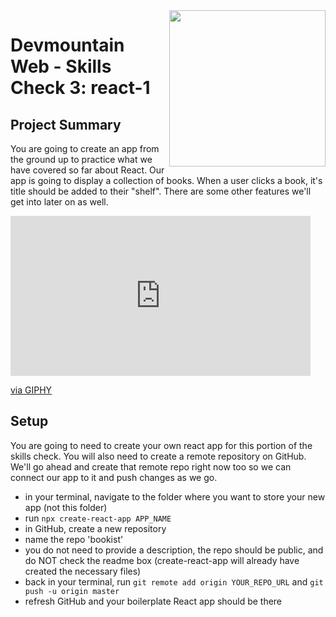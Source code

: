 <img src="https://s3.amazonaws.com/devmountain/readme-logo.png" width="250" align="right">

# Devmountain Web - Skills Check 3: react-1

## Project Summary

You are going to create an app from the ground up to practice what we have covered so far about React. Our app is going to display a collection of books. When a user clicks a book, it's title should be added to their "shelf". There are some other features we'll get into later on as well.

<iframe src="https://giphy.com/embed/Xa9FZNxxlHNQ4D56fg" width="480" height="256" frameBorder="0" class="giphy-embed" allowFullScreen></iframe><p><a href="https://giphy.com/gifs/Xa9FZNxxlHNQ4D56fg">via GIPHY</a></p>

## Setup

You are going to need to create your own react app for this portion of the skills check. You will also need to create a remote repository on GitHub. We'll go ahead and create that remote repo right now too so we can connect our app to it and push changes as we go. 

- in your terminal, navigate to the folder where you want to store your new app (not this folder)
- run ```npx create-react-app APP_NAME```
- in GitHub, create a new repository
- name the repo 'bookist'
- you do not need to provide a description, the repo should be public, and do NOT check the readme box (create-react-app will already have created the necessary files)
- back in your terminal, run ```git remote add origin YOUR_REPO_URL``` and ```git push -u origin master```
- refresh GitHub and your boilerplate React app should be there
